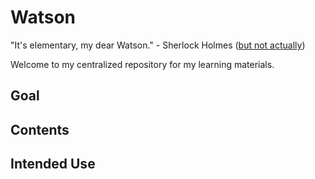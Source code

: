 # Watson

"It's elementary, my dear Watson." - Sherlock Holmes ([but not actually](https://quoteinvestigator.com/2016/07/14/watson/))

Welcome to my centralized repository for my learning materials.

## Goal

## Contents

## Intended Use
